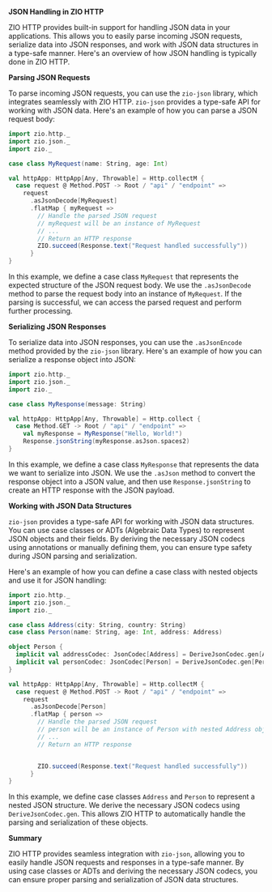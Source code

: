 **JSON Handling in ZIO HTTP**

ZIO HTTP provides built-in support for handling JSON data in your applications. This allows you to easily parse incoming JSON requests, serialize data into JSON responses, and work with JSON data structures in a type-safe manner. Here's an overview of how JSON handling is typically done in ZIO HTTP.

**Parsing JSON Requests**

To parse incoming JSON requests, you can use the `zio-json` library, which integrates seamlessly with ZIO HTTP. `zio-json` provides a type-safe API for working with JSON data. Here's an example of how you can parse a JSON request body:

```scala
import zio.http._
import zio.json._
import zio._

case class MyRequest(name: String, age: Int)

val httpApp: HttpApp[Any, Throwable] = Http.collectM {
  case request @ Method.POST -> Root / "api" / "endpoint" =>
    request
      .asJsonDecode[MyRequest]
      .flatMap { myRequest =>
        // Handle the parsed JSON request
        // myRequest will be an instance of MyRequest
        // ...
        // Return an HTTP response
        ZIO.succeed(Response.text("Request handled successfully"))
      }
}
```

In this example, we define a case class `MyRequest` that represents the expected structure of the JSON request body. We use the `.asJsonDecode` method to parse the request body into an instance of `MyRequest`. If the parsing is successful, we can access the parsed request and perform further processing.

**Serializing JSON Responses**

To serialize data into JSON responses, you can use the `.asJsonEncode` method provided by the `zio-json` library. Here's an example of how you can serialize a response object into JSON:

```scala
import zio.http._
import zio.json._
import zio._

case class MyResponse(message: String)

val httpApp: HttpApp[Any, Throwable] = Http.collect {
  case Method.GET -> Root / "api" / "endpoint" =>
    val myResponse = MyResponse("Hello, World!")
    Response.jsonString(myResponse.asJson.spaces2)
}
```

In this example, we define a case class `MyResponse` that represents the data we want to serialize into JSON. We use the `.asJson` method to convert the response object into a JSON value, and then use `Response.jsonString` to create an HTTP response with the JSON payload.

**Working with JSON Data Structures**

`zio-json` provides a type-safe API for working with JSON data structures. You can use case classes or ADTs (Algebraic Data Types) to represent JSON objects and their fields. By deriving the necessary JSON codecs using annotations or manually defining them, you can ensure type safety during JSON parsing and serialization.

Here's an example of how you can define a case class with nested objects and use it for JSON handling:

```scala
import zio.http._
import zio.json._
import zio._

case class Address(city: String, country: String)
case class Person(name: String, age: Int, address: Address)

object Person {
  implicit val addressCodec: JsonCodec[Address] = DeriveJsonCodec.gen[Address]
  implicit val personCodec: JsonCodec[Person] = DeriveJsonCodec.gen[Person]
}

val httpApp: HttpApp[Any, Throwable] = Http.collectM {
  case request @ Method.POST -> Root / "api" / "endpoint" =>
    request
      .asJsonDecode[Person]
      .flatMap { person =>
        // Handle the parsed JSON request
        // person will be an instance of Person with nested Address object
        // ...
        // Return an HTTP response


        ZIO.succeed(Response.text("Request handled successfully"))
      }
}
```

In this example, we define case classes `Address` and `Person` to represent a nested JSON structure. We derive the necessary JSON codecs using `DeriveJsonCodec.gen`. This allows ZIO HTTP to automatically handle the parsing and serialization of these objects.

**Summary**

ZIO HTTP provides seamless integration with `zio-json`, allowing you to easily handle JSON requests and responses in a type-safe manner. By using case classes or ADTs and deriving the necessary JSON codecs, you can ensure proper parsing and serialization of JSON data structures.